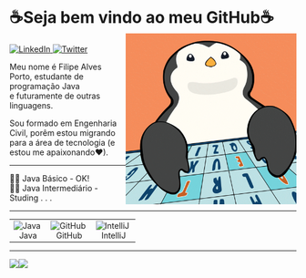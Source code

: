 

# ☕Seja bem vindo ao meu GitHub☕ <img src = "penguin.gif" width = "300" align = right>


<div id="badges">
  <a href = "https://www.linkedin.com/in/filipeaporto/">
 <img src="https://img.shields.io/badge/LinkedIn-blue?style=for-the-badge&logo=linkedin&logoColor=white" alt="LinkedIn"/>
  </a>

  <a href = "https://twitter.com/_LipePorto">
  <img src="https://img.shields.io/badge/Twitter-blue?style=for-the-badge&logo=twitter&logoColor=white" alt="Twitter"/>
  </a>

  
</div>  




Meu nome é Filipe Alves Porto, estudante de programação Java <br>
e futuramente de outras linguagens.




Sou formado em Engenharia Civil, porêm estou migrando para a área de tecnologia (e estou me apaixonando❤).

---

👨‍💻 Java Básico - OK! <br>
👨‍💻 Java Intermediário - Studing . . .

---

<table>
<tr>


<td>
<img src="https://camo.githubusercontent.com/05ca6c6f4f9d878c155e24f518dc8ea55fe3a93627f9e45ed2df034f5d4561d3/68747470733a2f2f74656368737461636b2d67656e657261746f722e76657263656c2e6170702f6a6176612d69636f6e2e737667" tittle="Java" alt="Java" width="60" />&nbsp;
  <div align ="center"> Java
</td>

<td>
 <img src="https://camo.githubusercontent.com/19cf1f6246a55a20a2fc585c1517827a55ab59b18a5306974f54a5b6f4e35fc9/68747470733a2f2f74656368737461636b2d67656e657261746f722e76657263656c2e6170702f6769746875622d69636f6e2e737667" tittle="GitHub" alt="GitHub" width="60" />&nbsp;
    <div align ="center"> GitHub

</td>

<td>
<img src="https://camo.githubusercontent.com/5473210d1258763f47e0e8f62f20de193d484542be7e78c0735d0bb9d7e68369/68747470733a2f2f736b696c6c69636f6e732e6465762f69636f6e733f693d69646561" tittle="IntelliJ" alt="IntelliJ" width="58" />&nbsp;
    <div align ="center"> IntelliJ

 </td>



</tr>
</table>



---

<img height="200em" align="left" src="https://github-readme-stats.vercel.app/api?username=FilipeAPorto&show_icons=true&theme=rose_pine&count_private=true" />
<img height="200em" align="left" src="https://github-readme-stats.vercel.app/api/top-langs/?username=FilipeAPorto&show_icons=true&theme=rose_pine&count_private=true" />
